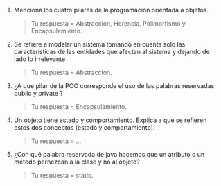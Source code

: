 1. Menciona los cuatro pilares de la programación orientada a objetos.
    > Tu respuesta = Abstraccion, Herencia, Polimorfismo y Encapsulamiento.

1. Se refiere a modelar un sistema tomando en cuenta solo las características de las entidades que afectan al sistema y dejando de lado lo irrelevante
    > Tu respuesta = Abstraccion.

1. ¿A que pilar de la POO corresponde el uso de las palabras reservadas public y private ?
    > Tu respuesta = Encapsulamiento.

1. Un objeto tiene estado y comportamiento. Explica a qué se refieren estos dos conceptos (estado y comportamiento).
    > Tu respuesta  = ...

1. ¿Con qué palabra reservada de java hacemos que un atributo o un método pernezcan a la clase y no al objeto?
    > Tu respuesta = static.

